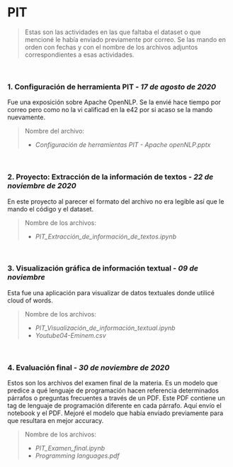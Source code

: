 # PIT
>Estas son las actividades en las que faltaba el dataset o que mencioné le había enviado previamente por correo. Se las mando en orden con fechas y con el nombre de los archivos adjuntos correspondientes a esas actividades.

<br>

### **1. Configuración de herramienta PIT -** *17 de agosto de 2020*<br>
Fue una exposición sobre Apache OpenNLP. Se la envié hace tiempo por correo pero como no la vi calificad en la e42 por si acaso se la mando nuevamente.
 
 >Nombre del archivo:
 > - *Configuración de herramientas PIT - Apache openNLP.pptx*

<br>

### **2.  Proyecto: Extracción de la información de textos -** *22 de noviembre de 2020*<br>
En este proyecto al parecer el formato del archivo no era legible así que le mando el código y el dataset.

>Nombre de los archivos:
> - *PIT_Extracción_de_información_de_textos.ipynb*

<br>

### **3. Visualización gráfica de información textual -** *09 de noviembre*<br>
Esta fue una aplicación para visualizar de datos textuales donde utilicé cloud of words.

>Nombre de los archivos:
> - *PIT_Visualización_de_información_textual.ipynb*
> - *Youtube04-Eminem.csv*

<br>

### **4. Evaluación final -** *30 de noviembre de 2020*<br>
Estos son los archivos del examen final de la materia. Es un modelo que predice a qué lenguaje de programación hacen referencia determinados párrafos o preguntas frecuentes a través de un PDF. Este PDF contiene un tag de lenguaje de programación diferente en cada párrafo. Aquí envío el notebook y el PDF. Mejoré el modelo que había enviado previamente para que resultara en mejor accuracy.

>Nombre de los archivos:
> - *PIT_Examen_final.ipynb*
> - *Programming languages.pdf*
